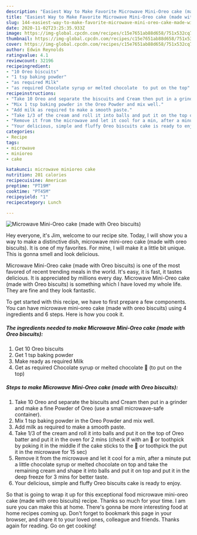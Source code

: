 ```yaml
---
description: "Easiest Way to Make Favorite Microwave Mini-Oreo cake (made with Oreo biscuits)"
title: "Easiest Way to Make Favorite Microwave Mini-Oreo cake (made with Oreo biscuits)"
slug: 144-easiest-way-to-make-favorite-microwave-mini-oreo-cake-made-with-oreo-biscuits
date: 2020-11-02T23:25:35.933Z
image: https://img-global.cpcdn.com/recipes/c15e7651ab88d658/751x532cq70/microwave-mini-oreo-cake-made-with-oreo-biscuits-recipe-main-photo.jpg
thumbnail: https://img-global.cpcdn.com/recipes/c15e7651ab88d658/751x532cq70/microwave-mini-oreo-cake-made-with-oreo-biscuits-recipe-main-photo.jpg
cover: https://img-global.cpcdn.com/recipes/c15e7651ab88d658/751x532cq70/microwave-mini-oreo-cake-made-with-oreo-biscuits-recipe-main-photo.jpg
author: Edwin Reynolds
ratingvalue: 4.1
reviewcount: 32196
recipeingredient:
- "10 Oreo biscuits"
- "1 tsp baking powder"
- "as required Milk"
- "as required Chocolate syrup or melted chocolate  to put on the top"
recipeinstructions:
- "Take 10 Oreo and separate the biscuits and Cream then put in a grinder and make a fine Powder of Oreo (use a small microwave-safe container)."
- "Mix 1 tsp baking powder in the Oreo Powder and mix well."
- "Add milk as required to make a smooth paste."
- "Take 1/3 of the cream and roll it into balls and put it on the top of Oreo batter and put it in the oven for 2 mins (check if with an 🔪 or toothpick by poking it in the middle if the cake sticks to the 🔪 or toothpick the put it in the microwave for 15 sec)"
- "Remove it from the microwave and let it cool for a min, after a minute put a little chocolate syrup or melted chocolate on top and take the remaining cream and shape it into balls and put it on top and put it in the deep freeze for 3 mins for better taste."
- "Your delicious, simple and fluffy Oreo biscuits cake is ready to enjoy."
categories:
- Recipe
tags:
- microwave
- minioreo
- cake

katakunci: microwave minioreo cake 
nutrition: 201 calories
recipecuisine: American
preptime: "PT19M"
cooktime: "PT45M"
recipeyield: "1"
recipecategory: Lunch

---
```



![Microwave Mini-Oreo cake (made with Oreo biscuits)](https://img-global.cpcdn.com/recipes/c15e7651ab88d658/751x532cq70/microwave-mini-oreo-cake-made-with-oreo-biscuits-recipe-main-photo.jpg)

Hey everyone, it's Jim, welcome to our recipe site. Today, I will show you a way to make a distinctive dish, microwave mini-oreo cake (made with oreo biscuits). It is one of my favorites. For mine, I will make it a little bit unique. This is gonna smell and look delicious.



Microwave Mini-Oreo cake (made with Oreo biscuits) is one of the most favored of recent trending meals in the world. It's easy, it is fast, it tastes delicious. It is appreciated by millions every day. Microwave Mini-Oreo cake (made with Oreo biscuits) is something which I have loved my whole life. They are fine and they look fantastic.


To get started with this recipe, we have to first prepare a few components. You can have microwave mini-oreo cake (made with oreo biscuits) using 4 ingredients and 6 steps. Here is how you cook it.

<!--inarticleads1-->

##### The ingredients needed to make Microwave Mini-Oreo cake (made with Oreo biscuits):

1. Get 10 Oreo biscuits
1. Get 1 tsp baking powder
1. Make ready as required Milk
1. Get as required Chocolate syrup or melted chocolate 🍫 (to put on the top)




<!--inarticleads2-->

##### Steps to make Microwave Mini-Oreo cake (made with Oreo biscuits):

1. Take 10 Oreo and separate the biscuits and Cream then put in a grinder and make a fine Powder of Oreo (use a small microwave-safe container).
1. Mix 1 tsp baking powder in the Oreo Powder and mix well.
1. Add milk as required to make a smooth paste.
1. Take 1/3 of the cream and roll it into balls and put it on the top of Oreo batter and put it in the oven for 2 mins (check if with an 🔪 or toothpick by poking it in the middle if the cake sticks to the 🔪 or toothpick the put it in the microwave for 15 sec)
1. Remove it from the microwave and let it cool for a min, after a minute put a little chocolate syrup or melted chocolate on top and take the remaining cream and shape it into balls and put it on top and put it in the deep freeze for 3 mins for better taste.
1. Your delicious, simple and fluffy Oreo biscuits cake is ready to enjoy.




So that is going to wrap it up for this exceptional food microwave mini-oreo cake (made with oreo biscuits) recipe. Thanks so much for your time. I am sure you can make this at home. There's gonna be more interesting food at home recipes coming up. Don't forget to bookmark this page in your browser, and share it to your loved ones, colleague and friends. Thanks again for reading. Go on get cooking!
